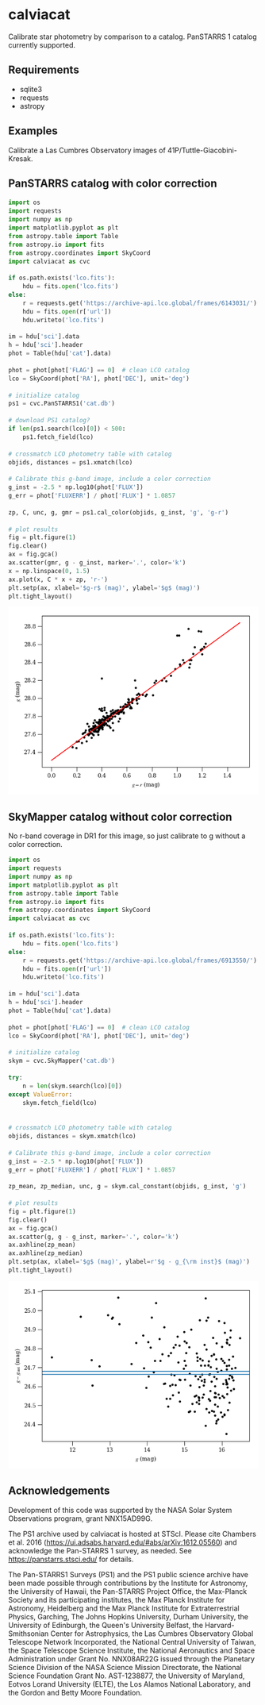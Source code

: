 # calviacat
Calibrate star photometry by comparison to a catalog.  PanSTARRS 1 catalog currently supported.

## Requirements

* sqlite3
* requests
* astropy

## Examples

Calibrate a Las Cumbres Observatory images of 41P/Tuttle-Giacobini-Kresak.

## PanSTARRS catalog with color correction

``` python
import os
import requests
import numpy as np
import matplotlib.pyplot as plt
from astropy.table import Table
from astropy.io import fits
from astropy.coordinates import SkyCoord
import calviacat as cvc

if os.path.exists('lco.fits'):
    hdu = fits.open('lco.fits')
else:
    r = requests.get('https://archive-api.lco.global/frames/6143031/').json()
    hdu = fits.open(r['url'])
    hdu.writeto('lco.fits')

im = hdu['sci'].data
h = hdu['sci'].header
phot = Table(hdu['cat'].data)

phot = phot[phot['FLAG'] == 0]  # clean LCO catalog
lco = SkyCoord(phot['RA'], phot['DEC'], unit='deg')

# initialize catalog
ps1 = cvc.PanSTARRS1('cat.db')

# download PS1 catalog?
if len(ps1.search(lco)[0]) < 500:
    ps1.fetch_field(lco)

# crossmatch LCO photometry table with catalog
objids, distances = ps1.xmatch(lco)

# Calibrate this g-band image, include a color correction
g_inst = -2.5 * np.log10(phot['FLUX'])
g_err = phot['FLUXERR'] / phot['FLUX'] * 1.0857

zp, C, unc, g, gmr = ps1.cal_color(objids, g_inst, 'g', 'g-r')

# plot results
fig = plt.figure(1)
fig.clear()
ax = fig.gca()
ax.scatter(gmr, g - g_inst, marker='.', color='k')
x = np.linspace(0, 1.5)
ax.plot(x, C * x + zp, 'r-')
plt.setp(ax, xlabel='$g-r$ (mag)', ylabel='$g$ (mag)')
plt.tight_layout()

```

![alt text](lco-example-ps1.png "Best-fit calibration")


## SkyMapper catalog without color correction

No r-band coverage in DR1 for this image, so just calibrate to g without a color correction.

``` python
import os
import requests
import numpy as np
import matplotlib.pyplot as plt
from astropy.table import Table
from astropy.io import fits
from astropy.coordinates import SkyCoord
import calviacat as cvc

if os.path.exists('lco.fits'):
    hdu = fits.open('lco.fits')
else:
    r = requests.get('https://archive-api.lco.global/frames/6913550/').json()
    hdu = fits.open(r['url'])
    hdu.writeto('lco.fits')

im = hdu['sci'].data
h = hdu['sci'].header
phot = Table(hdu['cat'].data)

phot = phot[phot['FLAG'] == 0]  # clean LCO catalog
lco = SkyCoord(phot['RA'], phot['DEC'], unit='deg')

# initialize catalog
skym = cvc.SkyMapper('cat.db')

try:
    n = len(skym.search(lco)[0])
except ValueError:
    skym.fetch_field(lco)


# crossmatch LCO photometry table with catalog
objids, distances = skym.xmatch(lco)

# Calibrate this g-band image, include a color correction
g_inst = -2.5 * np.log10(phot['FLUX'])
g_err = phot['FLUXERR'] / phot['FLUX'] * 1.0857

zp_mean, zp_median, unc, g = skym.cal_constant(objids, g_inst, 'g')

# plot results
fig = plt.figure(1)
fig.clear()
ax = fig.gca()
ax.scatter(g, g - g_inst, marker='.', color='k')
ax.axhline(zp_mean)
ax.axhline(zp_median)
plt.setp(ax, xlabel='$g$ (mag)', ylabel=r'$g - g_{\rm inst}$ (mag)')
plt.tight_layout()

```

![alt text](lco-example-skymapper.png "Best-fit calibration")

## Acknowledgements

Development of this code was supported by the NASA Solar System Observations program, grant NNX15AD99G.

The PS1 archive used by calviacat is hosted at STScI.  Please cite Chambers et al. 2016 (https://ui.adsabs.harvard.edu/#abs/arXiv:1612.05560) and acknowledge the Pan-STARRS 1 survey, as needed.  See https://panstarrs.stsci.edu/ for details.

The Pan-STARRS1 Surveys (PS1) and the PS1 public science archive have been made possible through contributions by the Institute for Astronomy, the University of Hawaii, the Pan-STARRS Project Office, the Max-Planck Society and its participating institutes, the Max Planck Institute for Astronomy, Heidelberg and the Max Planck Institute for Extraterrestrial Physics, Garching, The Johns Hopkins University, Durham University, the University of Edinburgh, the Queen's University Belfast, the Harvard-Smithsonian Center for Astrophysics, the Las Cumbres Observatory Global Telescope Network Incorporated, the National Central University of Taiwan, the Space Telescope Science Institute, the National Aeronautics and Space Administration under Grant No. NNX08AR22G issued through the Planetary Science Division of the NASA Science Mission Directorate, the National Science Foundation Grant No. AST-1238877, the University of Maryland, Eotvos Lorand University (ELTE), the Los Alamos National Laboratory, and the Gordon and Betty Moore Foundation.
